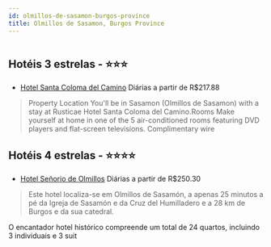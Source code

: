 ```yaml
---
id: olmillos-de-sasamon-burgos-province
title: Olmillos de Sasamon, Burgos Province
---
```


<center><img src="https://photos.hotelbeds.com/giata/11/117118/117118a_hb_a_002.jpg" alt="" /></center>


## Hotéis 3 estrelas - ⭐️⭐️⭐️

-    [Hotel Santa Coloma del Camino](https://www.hurb.com/hoteis/olmillos-de-sasamon/hotel-santa-coloma-del-camino-JNP-JP258851?cmp=18055) Diárias a partir de R$217.88
   > Property Location You&apos;ll be in Sasamon (Olmillos de Sasamon) with a stay at Rusticae Hotel Santa Coloma del Camino.Rooms Make yourself at home in one of the 5 air-conditioned rooms featuring DVD players and flat-screen televisions. Complimentary wire

## Hotéis 4 estrelas - ⭐️⭐️⭐️⭐️

-    [Hotel Señorio de Olmillos](https://www.hurb.com/hoteis/olmillos-de-sasamon/hotel-senorio-de-olmillos-JNP-JP010265?cmp=18055) Diárias a partir de R$250.30
   > Este hotel localiza-se em Olmillos de Sasamón, a apenas 25 minutos a pé da Igreja de Sasamón e da Cruz del Humilladero e a 28 km de Burgos e da sua catedral.

O encantador hotel histórico compreende um total de 24 quartos, incluindo 3 individuais e 3 suit

